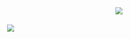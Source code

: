 <img align="right" src="![visitor badge](https://visitor-badge.laobi.icu/badge?page_id=jwenjian.visitor-badge&left_text=My%20Page%20Visitors"/>

<h1 align="center">
    <img src="https://readme-typing-svg.herokuapp.com/?font=Righteous&size=35&center=true&vCenter=true&width=500&height=70&duration=4000&lines=Hi+There!+👋;+I'm+Faysal+Ahmed!;" />
</h1>
